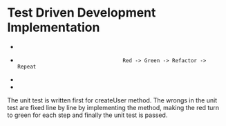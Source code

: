 # Test Driven Development Implementation
-
-
                                        Red -> Green -> Refactor -> Repeat
-
-
The unit test is written first for createUser method. 
The wrongs in the unit test are fixed line by line by implementing the method, 
making the red turn to green for each step and finally the unit test is passed.

